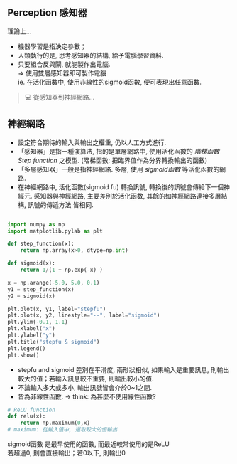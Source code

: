 

## Perception 感知器
理論上...
* 機器學習是指決定參數；   
* 人類執行的是, 思考感知器的結構, 給予電腦學習資料.     
* 只要組合反與閘, 就能製作出電腦.  
=> 使用雙層感知器即可製作電腦   
ie. 在活化函數中, 使用非線性的sigmoid函數, 便可表現出任意函數.      


  
> :computer: 從感知器到神經網路...  
##  神經網路

* 設定符合期待的輸入與輸出之權重, 仍以人工方式進行.   
* 「感知器」是指一種演算法, 指的是單層網路中, 使用活化函數的 *階梯函數 Step function* 之模型. (階梯函數: 把臨界值作為分界轉換輸出的函數)     
* 「多層感知器」一般是指神經網絡. 多層, 使用 *sigmoid函數* 等活化函數的網路.     
* 在神經網路中, 活化函數(sigmoid fu) 轉換訊號, 轉換後的訊號會傳給下一個神經元. 感知器與神經網路, 主要差別於活化函數, 其餘的如神經網路連接多層結構, 訊號的傳遞方法 皆相同.      



```py

import numpy as np
import matplotlib.pylab as plt

def step_function(x):
    return np.array(x>0, dtype=np.int)

def sigmoid(x):
    return 1/(1 + np.exp(-x) )

x = np.arange(-5.0, 5.0, 0.1)
y1 = step_function(x)
y2 = sigmoid(x)

plt.plot(x, y1, label="stepfu")
plt.plot(x, y2, linestyle="--", label="sigmoid")
plt.ylim(-0.1, 1.1)
plt.xlabel("x")
plt.ylabel("y")
plt.title("stepfu & sigmoid")
plt.legend()
plt.show()

```

* stepfu and sigmoid 差別在平滑度, 兩形狀相似, 如果輸入是重要訊息, 則輸出較大的值；若輸入訊息較不重要, 則輸出較小的值.  
* 不論輸入多大或多小, 輸出訊號皆會介於0~1之間.   
* 皆為非線性函數. -> think: 為甚麼不使用線性函數?   

```py
# ReLU function
def relu(x):
    return np.maximum(0,x)
# maximum: 從輸入值中, 選取較大的值輸出   
```
sigmoid函數 是最早使用的函數, 而最近較常使用的是ReLU   
若超過0, 則會直接輸出；若0以下, 則輸出0   

